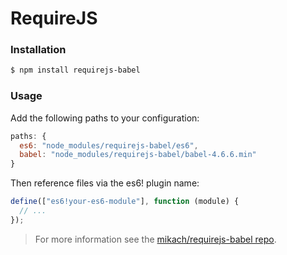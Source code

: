 # RequireJS

### Installation

```sh
$ npm install requirejs-babel
```

### Usage

Add the following paths to your configuration:

```js
paths: {
  es6: "node_modules/requirejs-babel/es6",
  babel: "node_modules/requirejs-babel/babel-4.6.6.min"
}
```

Then reference files via the es6! plugin name:

```js
define(["es6!your-es6-module"], function (module) {
  // ...
});
```

> For more information see the
> [mikach/requirejs-babel repo](https://github.com/mikach/requirejs-babel).
